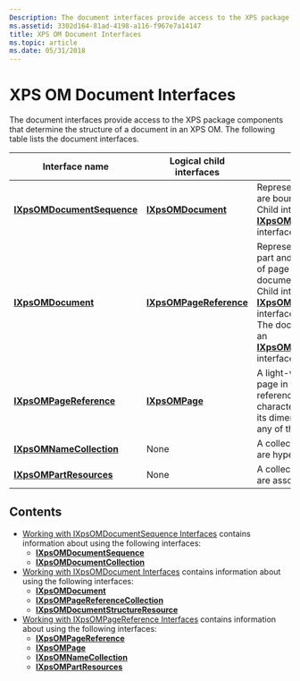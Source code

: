 ```yaml
---
Description: The document interfaces provide access to the XPS package components that determine the structure of a document in an XPS OM.
ms.assetid: 3302d164-81ad-4198-a116-f967e7a14147
title: XPS OM Document Interfaces
ms.topic: article
ms.date: 05/31/2018
---
```


# XPS OM Document Interfaces

The document interfaces provide access to the XPS package components that determine the structure of a document in an XPS OM. The following table lists the document interfaces.



| Interface name                                                      | Logical child interfaces                                      | Description                                                                                                                                                                                                                                                                                                                                                                                                   |
|---------------------------------------------------------------------|---------------------------------------------------------------|---------------------------------------------------------------------------------------------------------------------------------------------------------------------------------------------------------------------------------------------------------------------------------------------------------------------------------------------------------------------------------------------------------------|
| [**IXpsOMDocumentSequence**](/windows/desktop/api/xpsobjectmodel/nn-xpsobjectmodel-ixpsomdocumentsequence)<br/> | [**IXpsOMDocument**](/windows/desktop/api/xpsobjectmodel/nn-xpsobjectmodel-ixpsomdocument)<br/>           | Represents a set of documents that are bound together in an ordered list.<br/> Child interfaces are collected in an [**IXpsOMDocumentCollection**](/windows/desktop/api/xpsobjectmodel/nn-xpsobjectmodel-ixpsomdocumentcollection) interface.<br/>                                                                                                                                                                                                  |
| [**IXpsOMDocument**](/windows/desktop/api/xpsobjectmodel/nn-xpsobjectmodel-ixpsomdocument)<br/>                 | [**IXpsOMPageReference**](/windows/desktop/api/xpsobjectmodel/nn-xpsobjectmodel-ixpsompagereference)<br/> | Represents a single FixedDocument part and binds together the collection of page references of the pages in a document.<br/> Child interfaces are collected in an [**IXpsOMPageReferenceCollection**](/windows/desktop/api/xpsobjectmodel/nn-xpsobjectmodel-ixpsompagereferencecollection) interface.<br/> The document structure is exposed in an [**IXpsOMDocumentStructureResource**](/windows/desktop/api/xpsobjectmodel/nn-xpsobjectmodel-ixpsomdocumentstructureresource) interface.<br/> |
| [**IXpsOMPageReference**](/windows/desktop/api/xpsobjectmodel/nn-xpsobjectmodel-ixpsompagereference)<br/>       | [**IXpsOMPage**](/windows/desktop/api/xpsobjectmodel/nn-xpsobjectmodel-ixpsompage)<br/>                   | A light-weight virtualized version of a page in the document. A page reference describes the core characteristics of the page (such as its dimensions) but does not include any of the page's content.<br/>                                                                                                                                                                                             |
| [**IXpsOMNameCollection**](/windows/desktop/api/xpsobjectmodel/nn-xpsobjectmodel-ixpsomnamecollection)<br/>     | None<br/>                                               | A collection of the page's objects that are hyperlink targets.<br/>                                                                                                                                                                                                                                                                                                                                     |
| [**IXpsOMPartResources**](/windows/desktop/api/xpsobjectmodel/nn-xpsobjectmodel-ixpsompartresources)<br/>       | None<br/>                                               | A collection of the part resources that are associated with a page.<br/>                                                                                                                                                                                                                                                                                                                                |



 

## Contents

-   [Working with IXpsOMDocumentSequence Interfaces](working-with-xpsomdocumentsequence-interfaces.md) contains information about using the following interfaces:
    -   [**IXpsOMDocumentSequence**](/windows/desktop/api/xpsobjectmodel/nn-xpsobjectmodel-ixpsomdocumentsequence)
    -   [**IXpsOMDocumentCollection**](/windows/desktop/api/xpsobjectmodel/nn-xpsobjectmodel-ixpsomdocumentcollection)
-   [Working with IXpsOMDocument Interfaces](working-with-xpsomdocument-interfaces.md) contains information about using the following interfaces:
    -   [**IXpsOMDocument**](/windows/desktop/api/xpsobjectmodel/nn-xpsobjectmodel-ixpsomdocument)
    -   [**IXpsOMPageReferenceCollection**](/windows/desktop/api/xpsobjectmodel/nn-xpsobjectmodel-ixpsompagereferencecollection)
    -   [**IXpsOMDocumentStructureResource**](/windows/desktop/api/xpsobjectmodel/nn-xpsobjectmodel-ixpsomdocumentstructureresource)
-   [Working with IXpsOMPageReference Interfaces](working-with-xpsompagereference-interfaces.md) contains information about using the following interfaces:
    -   [**IXpsOMPageReference**](/windows/desktop/api/xpsobjectmodel/nn-xpsobjectmodel-ixpsompagereference)
    -   [**IXpsOMPage**](/windows/desktop/api/xpsobjectmodel/nn-xpsobjectmodel-ixpsompage)
    -   [**IXpsOMNameCollection**](/windows/desktop/api/xpsobjectmodel/nn-xpsobjectmodel-ixpsomnamecollection)
    -   [**IXpsOMPartResources**](/windows/desktop/api/xpsobjectmodel/nn-xpsobjectmodel-ixpsompartresources)

 

 




